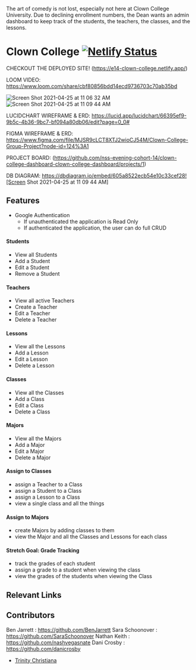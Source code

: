 The art of comedy is not lost, especially not here at Clown College University. Due to declining enrollment numbers, the Dean wants an admin dashboard to keep track of the students, the teachers, the classes, and the lessons.

# Clown College [![Netlify Status](https://api.netlify.com/api/v1/badges/90eb95ed-3471-4a40-8af6-c32ecc37798b/deploy-status)](https://app.netlify.com/sites/e14-clown-college/deploys)

CHECKOUT THE DEPLOYED SITE! (https://e14-clown-college.netlify.app/)

LOOM VIDEO: https://www.loom.com/share/cbf80856bdd14ecd9736703c70ab35bd


![Screen Shot 2021-04-25 at 11 06 32 AM](https://user-images.githubusercontent.com/68397076/116000560-6742e400-a5b6-11eb-92f5-a8132656d24c.png)
![Screen Shot 2021-04-25 at 11 09 44 AM](https://user-images.githubusercontent.com/68397076/116000800-4b8c0d80-a5b7-11eb-9c69-b3549d9f9f5a.png)


LUCIDCHART WIREFRAME & ERD:
https://lucid.app/lucidchart/66395ef9-9b5c-4b36-9bc7-bf094a80db06/edit?page=0_0#

FIGMA WIREFRAME & ERD:
https://www.figma.com/file/MJSR9cLCT8XTJ2wioCJ54M/Clown-College-Group-Project?node-id=124%3A1

PROJECT BOARD: (https://github.com/nss-evening-cohort-14/clown-college-dashboard-clown-college-dashboard/projects/1)

DB DIAGRAM: https://dbdiagram.io/embed/605a8522ecb54e10c33cef28![Screen Shot 2021-04-25 at 11 09 44 AM]

## Features

- Google Authentication
  - If unauthenticated the application is Read Only
  - If authenticated the application, the user can do full CRUD

#### Students

- View all Students
- Add a Student
- Edit a Student
- Remove a Student

#### Teachers

- View all active Teachers
- Create a Teacher
- Edit a Teacher
- Delete a Teacher

#### Lessons

- View all the Lessons
- Add a Lesson
- Edit a Lesson
- Delete a Lesson

#### Classes

- View all the Classes
- Add a Class
- Edit a Class
- Delete a Class

#### Majors

- View all the Majors
- Add a Major
- Edit a Major
- Delete a Major

#### Assign to Classes

- assign a Teacher to a Class
- assign a Student to a Class
- assign a Lesson to a Class
- view a single class and all the things

#### Assign to Majors
- create Majors by adding classes to them
- view the Major and all the Classes and Lessons for each class

#### Stretch Goal: Grade Tracking
- track the grades of each student
- assign a grade to a student when viewing the class
- view the grades of the students when viewing the Class
## Relevant Links


## Contributors
Ben Jarrett : https://github.com/BenJarrett
Sara Schoonover : https://github.com/SaraSchoonover
Nathan Keith : https://github.com/nashvegasnate
Dani Crosby : https://github.com/danicrosby

- [Trinity Christiana](https://github.com/TrinityChristiana)

